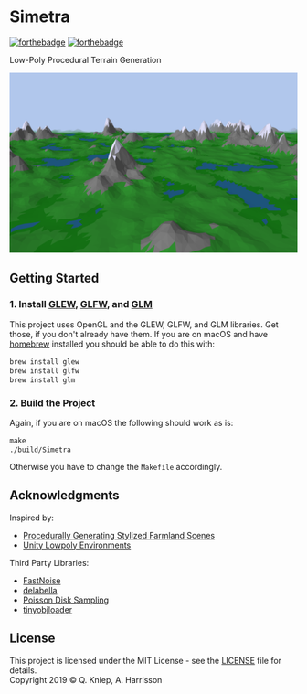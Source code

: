 # Simetra

[![forthebadge](https://forthebadge.com/images/badges/made-with-c-plus-plus.svg)](https://forthebadge.com) [![forthebadge](https://forthebadge.com/images/badges/built-with-love.svg)](https://forthebadge.com)

Low-Poly Procedural Terrain Generation

![](screenshot.png)

## Getting Started

### 1. Install [GLEW](http://glew.sourceforge.net/), [GLFW](https://www.glfw.org/), and [GLM](https://glm.g-truc.net/)
This project uses OpenGL and the GLEW, GLFW, and GLM libraries. Get those, if you don't already have them.
If you are on macOS and have [homebrew](https://brew.sh/) installed you should be able to do this with:
```shell
brew install glew
brew install glfw
brew install glm
```

### 2. Build the Project
Again, if you are on macOS the following should work as is:
```shell
make
./build/Simetra
```
Otherwise you have to change the `Makefile` accordingly.

## Acknowledgments

Inspired by:
* [Procedurally Generating Stylized Farmland Scenes](https://www.cs.williams.edu/~morgan/cs371-f16/gallery/4-midterm/terrain/report.md.html)
* [Unity Lowpoly Environments](https://polycount.com/discussion/187752/unity-lowpoly-environments)

Third Party Libraries:
* [FastNoise](https://github.com/Auburns/FastNoise)
* [delabella](https://github.com/msokalski/delabella)
* [Poisson Disk Sampling](https://github.com/thinks/poisson-disk-sampling)
* [tinyobjloader](https://github.com/syoyo/tinyobjloader)

## License

This project is licensed under the MIT License - see the [LICENSE](LICENSE) file for details.\
Copyright 2019 © Q. Kniep, A. Harrisson
